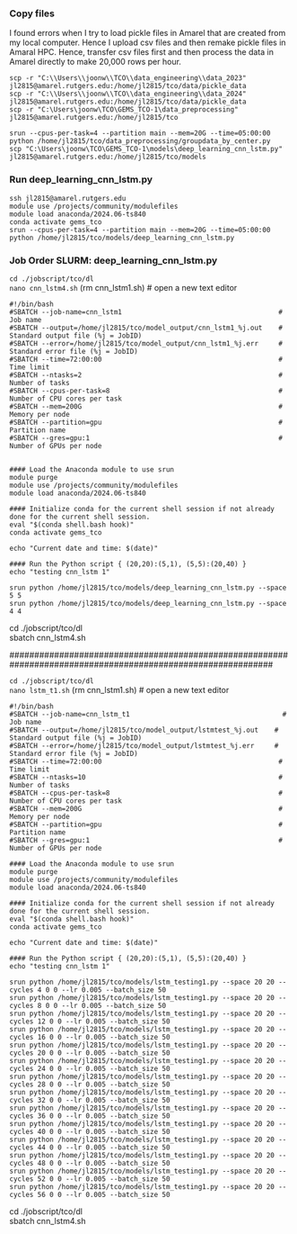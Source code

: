 ### Copy files

I found errors when I try to load pickle files in Amarel that are created from my local computer. Hence I upload csv files and then
remake pickle files in Amaral HPC. Hence, transfer csv files first and then process the data in Amarel directly to make 20,000 rows per hour. 

```scp -r "C:\\Users\\joonw\\TCO\\data_engineering\\data_2023" jl2815@amarel.rutgers.edu:/home/jl2815/tco/data/pickle_data```   
```scp -r "C:\\Users\\joonw\\TCO\\data_engineering\\data_2024" jl2815@amarel.rutgers.edu:/home/jl2815/tco/data/pickle_data```         
```scp -r "C:\Users\joonw\TCO\GEMS_TCO-1\data_preprocessing" jl2815@amarel.rutgers.edu:/home/jl2815/tco```        

```srun --cpus-per-task=4 --partition main --mem=20G --time=05:00:00 python /home/jl2815/tco/data_preprocessing/groupdata_by_center.py```                     
```scp "C:\Users\joonw\TCO\GEMS_TCO-1\models\deep_learning_cnn_lstm.py" jl2815@amarel.rutgers.edu:/home/jl2815/tco/models```

### Run deep_learning_cnn_lstm.py

```ssh jl2815@amarel.rutgers.edu```     
```module use /projects/community/modulefiles```     
```module load anaconda/2024.06-ts840```     
```conda activate gems_tco```     
```srun --cpus-per-task=4 --partition main --mem=20G --time=05:00:00 python /home/jl2815/tco/models/deep_learning_cnn_lstm.py```       



### Job Order SLURM: deep_learning_cnn_lstm.py 

```cd ./jobscript/tco/dl```                       
```nano cnn_lstm4.sh```         (rm cnn_lstm1.sh)        # open a new text editor                      

```
#!/bin/bash
#SBATCH --job-name=cnn_lstm1                                       # Job name
#SBATCH --output=/home/jl2815/tco/model_output/cnn_lstm1_%j.out    # Standard output file (%j = JobID)
#SBATCH --error=/home/jl2815/tco/model_output/cnn_lstm1_%j.err     # Standard error file (%j = JobID)
#SBATCH --time=72:00:00                                            # Time limit
#SBATCH --ntasks=2                                                 # Number of tasks
#SBATCH --cpus-per-task=8                                          # Number of CPU cores per task
#SBATCH --mem=200G                                                 # Memory per node
#SBATCH --partition=gpu                                            # Partition name
#SBATCH --gres=gpu:1                                               # Number of GPUs per node


#### Load the Anaconda module to use srun 
module purge                                              
module use /projects/community/modulefiles                 
module load anaconda/2024.06-ts840 

#### Initialize conda for the current shell session if not already done for the current shell session.
eval "$(conda shell.bash hook)"
conda activate gems_tco

echo "Current date and time: $(date)"

#### Run the Python script { (20,20):(5,1), (5,5):(20,40) }
echo "testing cnn_lstm 1"

srun python /home/jl2815/tco/models/deep_learning_cnn_lstm.py --space 5 5 
srun python /home/jl2815/tco/models/deep_learning_cnn_lstm.py --space 4 4
```

cd ./jobscript/tco/dl       
sbatch cnn_lstm4.sh         

#############################################################################################################

```cd ./jobscript/tco/dl```                       
```nano lstm_t1.sh```         (rm cnn_lstm1.sh)        # open a new text editor                      

```
#!/bin/bash
#SBATCH --job-name=cnn_lstm_t1                                      # Job name
#SBATCH --output=/home/jl2815/tco/model_output/lstmtest_%j.out    # Standard output file (%j = JobID)
#SBATCH --error=/home/jl2815/tco/model_output/lstmtest_%j.err     # Standard error file (%j = JobID)
#SBATCH --time=72:00:00                                            # Time limit
#SBATCH --ntasks=10                                                # Number of tasks
#SBATCH --cpus-per-task=8                                          # Number of CPU cores per task
#SBATCH --mem=200G                                                 # Memory per node
#SBATCH --partition=gpu                                            # Partition name
#SBATCH --gres=gpu:1                                               # Number of GPUs per node

#### Load the Anaconda module to use srun 
module purge                                              
module use /projects/community/modulefiles                 
module load anaconda/2024.06-ts840 

#### Initialize conda for the current shell session if not already done for the current shell session.
eval "$(conda shell.bash hook)"
conda activate gems_tco

echo "Current date and time: $(date)"

#### Run the Python script { (20,20):(5,1), (5,5):(20,40) }
echo "testing cnn_lstm 1"

srun python /home/jl2815/tco/models/lstm_testing1.py --space 20 20 --cycles 4 0 0 --lr 0.005 --batch_size 50
srun python /home/jl2815/tco/models/lstm_testing1.py --space 20 20 --cycles 8 0 0 --lr 0.005 --batch_size 50
srun python /home/jl2815/tco/models/lstm_testing1.py --space 20 20 --cycles 12 0 0 --lr 0.005 --batch_size 50
srun python /home/jl2815/tco/models/lstm_testing1.py --space 20 20 --cycles 16 0 0 --lr 0.005 --batch_size 50
srun python /home/jl2815/tco/models/lstm_testing1.py --space 20 20 --cycles 20 0 0 --lr 0.005 --batch_size 50
srun python /home/jl2815/tco/models/lstm_testing1.py --space 20 20 --cycles 24 0 0 --lr 0.005 --batch_size 50
srun python /home/jl2815/tco/models/lstm_testing1.py --space 20 20 --cycles 28 0 0 --lr 0.005 --batch_size 50
srun python /home/jl2815/tco/models/lstm_testing1.py --space 20 20 --cycles 32 0 0 --lr 0.005 --batch_size 50
srun python /home/jl2815/tco/models/lstm_testing1.py --space 20 20 --cycles 36 0 0 --lr 0.005 --batch_size 50
srun python /home/jl2815/tco/models/lstm_testing1.py --space 20 20 --cycles 40 0 0 --lr 0.005 --batch_size 50
srun python /home/jl2815/tco/models/lstm_testing1.py --space 20 20 --cycles 44 0 0 --lr 0.005 --batch_size 50
srun python /home/jl2815/tco/models/lstm_testing1.py --space 20 20 --cycles 48 0 0 --lr 0.005 --batch_size 50
srun python /home/jl2815/tco/models/lstm_testing1.py --space 20 20 --cycles 52 0 0 --lr 0.005 --batch_size 50
srun python /home/jl2815/tco/models/lstm_testing1.py --space 20 20 --cycles 56 0 0 --lr 0.005 --batch_size 50

```

cd ./jobscript/tco/dl       
sbatch cnn_lstm4.sh       




